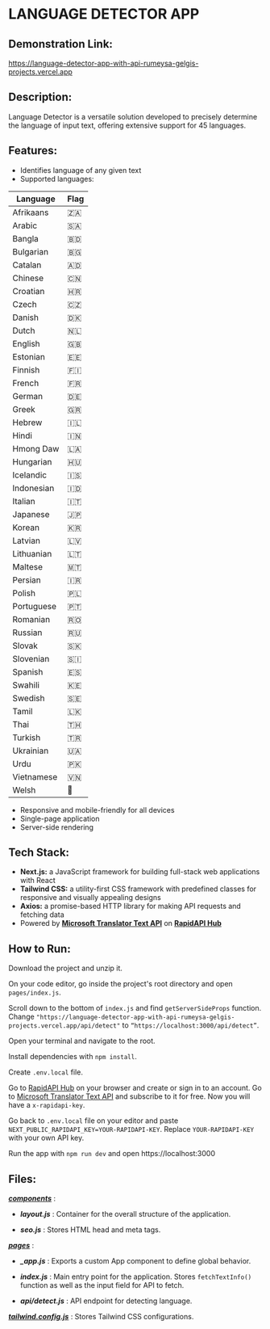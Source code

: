 # LANGUAGE DETECTOR APP

## Demonstration Link:
https://language-detector-app-with-api-rumeysa-gelgis-projects.vercel.app

## Description:
Language Detector is a versatile solution developed to precisely determine the language of input text, offering extensive support for 45 languages.

## Features:
- Identifies language of any given text
- Supported languages:

<center>
  
Language   | Flag
---------- | ----------
Afrikaans  | 🇿🇦
Arabic     | 🇸🇦
Bangla     | 🇧🇩
Bulgarian  | 🇧🇬
Catalan    | 🇦🇩
Chinese    | 🇨🇳
Croatian   | 🇭🇷
Czech      | 🇨🇿
Danish     | 🇩🇰
Dutch      | 🇳🇱
English    | 🇬🇧
Estonian   | 🇪🇪
Finnish    | 🇫🇮
French     | 🇫🇷
German     | 🇩🇪
Greek      | 🇬🇷
Hebrew     | 🇮🇱
Hindi      | 🇮🇳
Hmong Daw  | 🇱🇦
Hungarian  | 🇭🇺
Icelandic  | 🇮🇸
Indonesian | 🇮🇩
Italian    | 🇮🇹
Japanese   | 🇯🇵
Korean     | 🇰🇷
Latvian    | 🇱🇻
Lithuanian | 🇱🇹
Maltese    | 🇲🇹
Persian    | 🇮🇷
Polish     | 🇵🇱
Portuguese | 🇵🇹
Romanian   | 🇷🇴
Russian    | 🇷🇺
Slovak     | 🇸🇰
Slovenian  | 🇸🇮
Spanish    | 🇪🇸
Swahili    | 🇰🇪
Swedish    | 🇸🇪
Tamil      | 🇱🇰
Thai       | 🇹🇭
Turkish    | 🇹🇷
Ukrainian  | 🇺🇦
Urdu       | 🇵🇰
Vietnamese | 🇻🇳
Welsh      | 🏴󠁧󠁢󠁷󠁬󠁳󠁿

</center>

- Responsive and mobile-friendly for all devices
- Single-page application
- Server-side rendering

## Tech Stack:
- **Next.js:** a JavaScript framework for building full-stack web applications with React
- **Tailwind CSS:** a utility-first CSS framework with predefined classes for responsive and visually appealing designs
- **Axios:** a promise-based HTTP library for making API requests and fetching data
- Powered by **<a href="https://rapidapi.com/microsoft-azure-org-microsoft-cognitive-services/api/microsoft-translator-text" target="_blank">Microsoft Translator Text API</a>** on **<a href="https://rapidapi.com/hub" target="_blank">RapidAPI Hub</a>**

## How to Run:
Download the project and unzip it. 

On your code editor, go inside the project's root directory and open `pages/index.js`.

Scroll down to the bottom of `index.js` and find `getServerSideProps` function. Change `"https://language-detector-app-with-api-rumeysa-gelgis-projects.vercel.app/api/detect"` to `“https://localhost:3000/api/detect”`.

Open your terminal and navigate to the root.

Install dependencies with `npm install`.

Create `.env.local` file.

Go to <a href="https://rapidapi.com/hub" target="_blank">RapidAPI Hub</a> on your browser and create or sign in to an account. Go to <a href="https://rapidapi.com/microsoft-azure-org-microsoft-cognitive-services/api/microsoft-translator-text" target="_blank">Microsoft Translator Text API</a> and subscribe to it for free. Now you will have a `x-rapidapi-key`.

Go back to `.env.local` file on your editor and paste `NEXT_PUBLIC_RAPIDAPI_KEY=YOUR-RAPIDAPI-KEY`. Replace `YOUR-RAPIDAPI-KEY` with your own API key.

Run the app with `npm run dev` and open https://localhost:3000

## Files:
<ins>***components***</ins> :

- ***layout.js*** : Container for the overall structure of the application.
  
- ***seo.js*** : Stores HTML head and meta tags.

<ins>***pages***</ins> :

- ***_app.js*** : Exports a custom App component to define global behavior.

- ***index.js*** : Main entry point for the application. Stores `fetchTextInfo()` function as well as the input field for API to fetch.

- ***api/detect.js*** : API endpoint for detecting language.

<ins>***tailwind.config.js***</ins> : Stores Tailwind CSS configurations.
